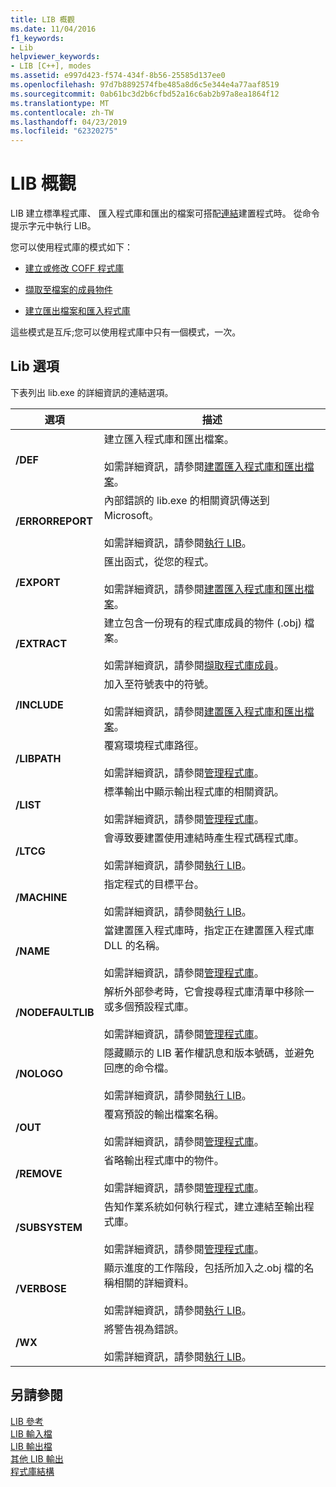 ```yaml
---
title: LIB 概觀
ms.date: 11/04/2016
f1_keywords:
- Lib
helpviewer_keywords:
- LIB [C++], modes
ms.assetid: e997d423-f574-434f-8b56-25585d137ee0
ms.openlocfilehash: 97d7b8892574fbe485a8d6c5e344e4a77aaf8519
ms.sourcegitcommit: 0ab61bc3d2b6cfbd52a16c6ab2b97a8ea1864f12
ms.translationtype: MT
ms.contentlocale: zh-TW
ms.lasthandoff: 04/23/2019
ms.locfileid: "62320275"
---
```

# <a name="overview-of-lib"></a>LIB 概觀

LIB 建立標準程式庫、 匯入程式庫和匯出的檔案可搭配[連結](linker-options.md)建置程式時。 從命令提示字元中執行 LIB。

您可以使用程式庫的模式如下：

- [建立或修改 COFF 程式庫](managing-a-library.md)

- [擷取至檔案的成員物件](extracting-a-library-member.md)

- [建立匯出檔案和匯入程式庫](working-with-import-libraries-and-export-files.md)

這些模式是互斥;您可以使用程式庫中只有一個模式，一次。

## <a name="lib-options"></a>Lib 選項

下表列出 lib.exe 的詳細資訊的連結選項。

|選項|描述|
|-|-|
|**/DEF**|建立匯入程式庫和匯出檔案。<br/><br/>如需詳細資訊，請參閱[建置匯入程式庫和匯出檔案](building-an-import-library-and-export-file.md)。|
|**/ERRORREPORT**|   內部錯誤的 lib.exe 的相關資訊傳送到 Microsoft。<br/><br/>如需詳細資訊，請參閱[執行 LIB](running-lib.md)。|
|**/EXPORT**|   匯出函式，從您的程式。<br/><br/>如需詳細資訊，請參閱[建置匯入程式庫和匯出檔案](building-an-import-library-and-export-file.md)。|
|**/EXTRACT**|   建立包含一份現有的程式庫成員的物件 (.obj) 檔案。<br/><br/>如需詳細資訊，請參閱[擷取程式庫成員](extracting-a-library-member.md)。|
|**/INCLUDE**|   加入至符號表中的符號。<br/><br/>如需詳細資訊，請參閱[建置匯入程式庫和匯出檔案](building-an-import-library-and-export-file.md)。|
|**/LIBPATH**|   覆寫環境程式庫路徑。<br/><br/>如需詳細資訊，請參閱[管理程式庫](managing-a-library.md)。|
|**/LIST**|   標準輸出中顯示輸出程式庫的相關資訊。<br/><br/>如需詳細資訊，請參閱[管理程式庫](managing-a-library.md)。|
|**/LTCG**|   會導致要建置使用連結時產生程式碼程式庫。<br/><br/>如需詳細資訊，請參閱[執行 LIB](running-lib.md)。|
|**/MACHINE**|   指定程式的目標平台。<br/><br/>如需詳細資訊，請參閱[執行 LIB](running-lib.md)。|
|**/NAME**|   當建置匯入程式庫時，指定正在建置匯入程式庫 DLL 的名稱。<br/><br/>如需詳細資訊，請參閱[管理程式庫](managing-a-library.md)。|
|**/NODEFAULTLIB**|   解析外部參考時，它會搜尋程式庫清單中移除一或多個預設程式庫。<br/><br/>如需詳細資訊，請參閱[管理程式庫](managing-a-library.md)。|
|**/NOLOGO**|   隱藏顯示的 LIB 著作權訊息和版本號碼，並避免回應的命令檔。<br/><br/>如需詳細資訊，請參閱[執行 LIB](running-lib.md)。|
|**/OUT**|   覆寫預設的輸出檔案名稱。<br/><br/>如需詳細資訊，請參閱[管理程式庫](managing-a-library.md)。|
|**/REMOVE**|   省略輸出程式庫中的物件。<br/><br/>如需詳細資訊，請參閱[管理程式庫](managing-a-library.md)。|
|**/SUBSYSTEM**|   告知作業系統如何執行程式，建立連結至輸出程式庫。<br/><br/>如需詳細資訊，請參閱[管理程式庫](managing-a-library.md)。|
|**/VERBOSE**|   顯示進度的工作階段，包括所加入之.obj 檔的名稱相關的詳細資料。<br/><br/>如需詳細資訊，請參閱[執行 LIB](running-lib.md)。|
|**/WX**|   將警告視為錯誤。<br/><br/>如需詳細資訊，請參閱[執行 LIB](running-lib.md)。|

## <a name="see-also"></a>另請參閱

[LIB 參考](lib-reference.md)<br/>
[LIB 輸入檔](lib-input-files.md)<br/>
[LIB 輸出檔](lib-output-files.md)<br/>
[其他 LIB 輸出](other-lib-output.md)<br/>
[程式庫結構](structure-of-a-library.md)
